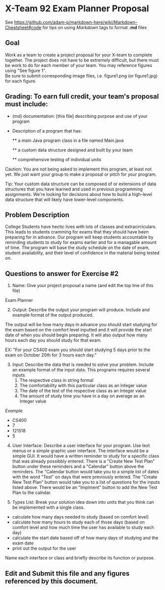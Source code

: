 # X-Team 92 Exam Planner Proposal

See https://github.com/adam-p/markdown-here/wiki/Markdown-Cheatsheet#code for tips on using *Markdown* tags to format __.md__ files

## Goal

Work as a team to create a project proposal for your X-team to complete together.
The project does not have to be extremely difficult,
but there must be work to do for each member of your team.
You may reference figures using "See figure 1".  
Be sure to submit corresponding image files, i.e. figure1.png (or figure1.jpg) for each figure.

## Grading: To earn full credit, your team's proposal must include:

* (md) documentation: [this file] describing purpose and use of your program

* Description of a program that has:

  ** a main Java program class in a file named Main.java
  
  ** a custom data structure designed and built by your team
  
  ** comprehensive testing of individual units
  
 Caution: You are not being asked to implement this program, at least not yet. 
 We just want your group to make a proposal or pitch for your program.
 
 Tip: Your custom data structure can be composed of or extensions of data structures that you have learned and used in previous programming assignments.  We're looking for decisions about how to build a high-level data structure that will likely have lower-level components.

## Problem Description

College Students have hectic lives with lots of classes and extracirriculars. This leads to students cramming for exams that 
they should have been preparing for in advance.  Our program will keep students accountable by reminding students to study for exams earlier and for a managable amount of time. The program will base the study schedule on the date of exam, student availability, and their level of confidence in the material being tested on. 

## Questions to answer for Exercise #2

1. Name: Give your project proposal a name (and edit the top line of this file)

Exam Planner

2. Output: Describe the output your program will produce.  Include and example format of the output produced.

The output will be how many days in advance you should start studying for the exam based on the comfort level inputted and it will provide the start date of when you should begin preparing. It will also output how many hours each day you should study for that exam.

EX: "For your CS400 exam you should start studying 5 days prior to the exam on October 20th for 3 hours each day."

3. Input: Describe the data that is needed to solve your problem. Include an example format of the input data.
This programs requires several inputs
   1. The respective class in string formal
   1. The comfortability with this particular class as an Integer value
   1. The date of the test of the respective class as an Integer value
   1. The amount of study time you have in a day on average as an Integer value
    
 *Example*
 - CS400
 - 7
 - 121518
 - 5

4. User Interface: Describe a user interface for your program.  Use text menus or a simple graphic user interface. 
The interface would be a simple GUI. It would have a written reminder to study for a specific class that was already possibbly entered.
There is a "Create New Test Plan" button under these reminders and a "Calendar" button above the reminders. The "Calendar 
button would take you to a simple list of dates with the word "Test" on days that were previously entered. The "Create New Test Plan" button would take you to a list of questions for the inputs listed above. There would be an "Implment" button to add the New Test Plan to the calndar.

5. Types List: Break your solution idea down into units that you think can be implemented with a single class.

* calculate how many days needed to study (based on comfort level)
* calculate how many hours to study each of those days (based on comfort level and how much time the user has available to study each day)
* calculate the start date based off of how many days of studying and the exam date
* print out the output for the user

Name each interface or class and briefly describe its function or purpose.


## Edit and Submit this file and any figures referenced by this document.

